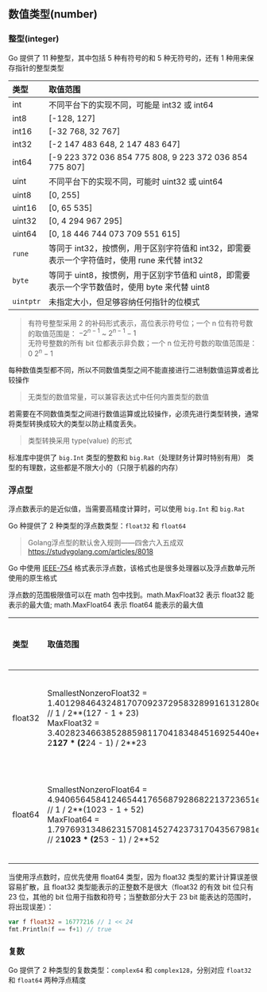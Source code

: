 ## 数值类型(number)

### 整型(integer)

Go 提供了 11 种整型，其中包括 5 种有符号的和 5 种无符号的，还有 1 种用来保存指针的整型类型

| 类型 | 取值范围 |
| :--- | :---- |
| int | 不同平台下的实现不同，可能是 int32 或 int64 |
| int8 | [-128, 127] |
| int16 | [-32 768, 32 767] |
| int32 | [-2 147 483 648, 2 147 483 647] |
| int64 | [-9 223 372 036 854 775 808, 9 223 372 036 854 775 807] |
| uint | 不同平台下的实现不同，可能时 uint32 或 uint64 |
| uint8 | [0, 255] |
| uint16 | [0, 65 535] |
| uint32 | [0, 4 294 967 295] |
| uint64 | [0, 18 446 744 073 709 551 615] |
| `rune` | 等同于 int32，按惯例，用于区别字符值和 int32，即需要表示一个字符值时，使用 rune 来代替 int32 |
| `byte` | 等同于 uint8，按惯例，用于区别字节值和 uint8，即需要表示一个字节数值时，使用 byte 来代替 uint8 |
| `uintptr`| 未指定大小，但足够容纳任何指针的位模式 |

> 有符号整型采用 2 的补码形式表示，高位表示符号位；一个 n 位有符号数的取值范围是： $-2^{n-1}$ ~ $2^{n-1}-1$     
> 无符号整数的所有 bit 位都表示非负数；一个 n 位无符号数的取值范围是：$0 ~ 2^{n}-1$



每种数值类型都不同，所以不同数值类型之间不能直接进行二进制数值运算或者比较操作

> 无类型的数值常量，可以兼容表达式中任何内置类型的数值



若需要在不同数值类型之间进行数值运算或比较操作，必须先进行类型转换，通常将类型转换成较大的类型以防止精度丢失。

> 类型转换采用 type(value) 的形式

标准库中提供了 `big.Int` 类型的整数和 `big.Rat`（处理财务计算时特别有用） 类型的有理数，这些都是不限大小的（只限于机器的内存）



### 浮点型

浮点数表示的是近似值，当需要高精度计算时，可以使用 `big.Int` 和 `big.Rat` 

Go 种提供了 2 种类型的浮点数类型：`float32` 和 `float64`

> Golang浮点型的默认舍入规则——四舍六入五成双 https://studygolang.com/articles/8018

Go 中使用 [IEEE-754](http://em.wikipedia.org/wiki/IEEE_754-2008) 格式表示浮点数，该格式也是很多处理器以及浮点数单元所使用的原生格式

浮点数的范围极限值可以在 math 包中找到。math.MaxFloat32 表示 float32 能表示的最大值; math.MaxFloat64 表示 float64 能表示的最大值

| 类型 | 取值范围 | 计算精度 |
| :--- | :---- | :---- |
| float32 | SmallestNonzeroFloat32 = 1.401298464324817070923729583289916131280e-45 // 1 / 2**(127 - 1 + 23) </br> MaxFloat32 = 3.40282346638528859811704183484516925440e+38  // 2**127 * (2**24 - 1) / 2**23 | 大约 6 个十进制数 |
| float64 | SmallestNonzeroFloat64 = 4.940656458412465441765687928682213723651e-324 // 1 / 2**(1023 - 1 + 52) </br> MaxFloat64 = 1.797693134862315708145274237317043567981e+308 // 2**1023 * (2**53 - 1) / 2**52 | 大约 15 个十进制数 |

当使用浮点数时，应优先使用 float64 类型，因为 float32 类型的累计计算误差很容易扩散，且 float32 类型能表示的正整数不是很大（float32 的有效 bit 位只有 23 位，其他的 bit 位用于指数和符号；当整数部分大于 23 bit 能表达的范围时，将出现误差）：

```go
var f float32 = 16777216 // 1 << 24
fmt.Println(f == f+1) // true
```

### 复数

Go 提供了 2 种类型的复数类型：`complex64` 和 `complex128`，分别对应 `float32` 和 `float64` 两种浮点精度

